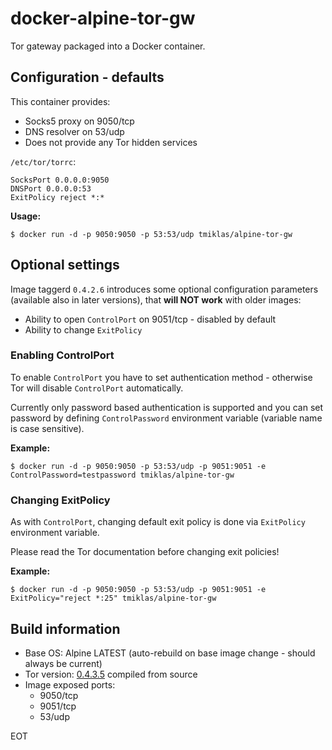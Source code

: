 # docker-alpine-tor-gw
Tor gateway packaged into a Docker container. 

## Configuration - defaults

This container provides:

* Socks5 proxy on 9050/tcp
* DNS resolver on 53/udp
* Does not provide any Tor hidden services

`/etc/tor/torrc`:
 
```
SocksPort 0.0.0.0:9050 
DNSPort 0.0.0.0:53 
ExitPolicy reject *:*
```

**Usage:**

`$ docker run -d -p 9050:9050 -p 53:53/udp tmiklas/alpine-tor-gw`

## Optional settings

Image taggerd `0.4.2.6` introduces some optional configuration parameters (available also in later versions), that **will NOT work** with older images:

* Ability to open `ControlPort` on 9051/tcp - disabled by default
* Ability to change `ExitPolicy` 

### Enabling ControlPort

To enable `ControlPort` you have to set authentication method - otherwise Tor will disable `ControlPort` automatically. 

Currently only password based authentication is supported and you can set password by defining `ControlPassword` environment variable (variable name is case sensitive).

**Example:**

`$ docker run -d -p 9050:9050 -p 53:53/udp -p 9051:9051 -e ControlPassword=testpassword tmiklas/alpine-tor-gw`

### Changing ExitPolicy

As with `ControlPort`, changing default exit policy is done via `ExitPolicy` environment variable. 

Please read the Tor documentation before changing exit policies!

**Example:**

`$ docker run -d -p 9050:9050 -p 53:53/udp -p 9051:9051 -e ExitPolicy="reject *:25" tmiklas/alpine-tor-gw`

## Build information

* Base OS: Alpine LATEST (auto-rebuild on base image change - should always be current)
* Tor version: [0.4.3.5](https://dist.torproject.org/tor-0.4.3.5.tar.gz) compiled from source
* Image exposed ports: 
	* 9050/tcp 
	* 9051/tcp
	* 53/udp


EOT
